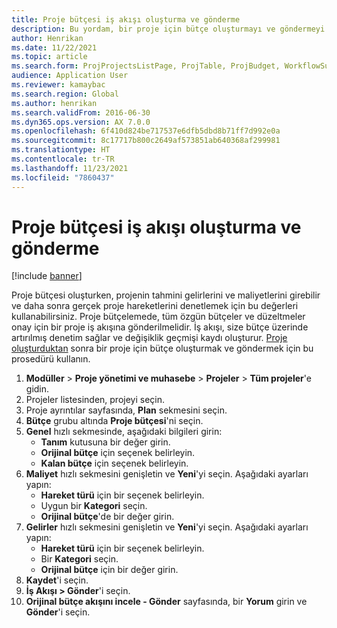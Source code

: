 ```yaml
---
title: Proje bütçesi iş akışı oluşturma ve gönderme
description: Bu yordam, bir proje için bütçe oluşturmayı ve göndermeyi gösterir.
author: Henrikan
ms.date: 11/22/2021
ms.topic: article
ms.search.form: ProjProjectsListPage, ProjTable, ProjBudget, WorkflowSubmitDialog
audience: Application User
ms.reviewer: kamaybac
ms.search.region: Global
ms.author: henrikan
ms.search.validFrom: 2016-06-30
ms.dyn365.ops.version: AX 7.0.0
ms.openlocfilehash: 6f410d824be717537e6dfb5dbd8b71ff7d992e0a
ms.sourcegitcommit: 8c17717b800c2649af573851ab640368af299981
ms.translationtype: HT
ms.contentlocale: tr-TR
ms.lasthandoff: 11/23/2021
ms.locfileid: "7860437"
---
```

# <a name="create-and-submit-a-project-budget-workflow"></a>Proje bütçesi iş akışı oluşturma ve gönderme

[!include [banner](../../includes/banner.md)]

Proje bütçesi oluşturken, projenin tahmini gelirlerini ve maliyetlerini girebilir ve daha sonra gerçek proje hareketlerini denetlemek için bu değerleri kullanabilirsiniz. Proje bütçelemede, tüm özgün bütçeler ve düzeltmeler onay için bir proje iş akışına gönderilmelidir. İş akışı, size bütçe üzerinde artırılmış denetim sağlar ve değişiklik geçmişi kaydı oluşturur. [Proje oluşturduktan](/dynamicsax-2012/appuser-itpro/create-a-project) sonra bir proje için bütçe oluşturmak ve göndermek için bu prosedürü kullanın.

1. **Modüller** > **Proje yönetimi ve muhasebe** > **Projeler** > **Tüm projeler**'e gidin.
1. Projeler listesinden, projeyi seçin.
1. Proje ayrıntılar sayfasında, **Plan** sekmesini seçin.
1. **Bütçe** grubu altında **Proje bütçesi**'ni seçin.
1. **Genel** hızlı sekmesinde, aşağıdaki bilgileri girin:
   - **Tanım** kutusuna bir değer girin.
   - **Orijinal bütçe** için seçenek belirleyin.
   - **Kalan bütçe** için seçenek belirleyin.
1. **Maliyet** hızlı sekmesini genişletin ve **Yeni**'yi seçin. Aşağıdaki ayarları yapın:
   - **Hareket türü** için bir seçenek belirleyin.
   - Uygun bir **Kategori** seçin.
   - **Orijinal bütçe**'de bir değer girin.
1. **Gelirler** hızlı sekmesini genişletin ve **Yeni**'yi seçin. Aşağıdaki ayarları yapın:
   - **Hareket türü** için bir seçenek belirleyin.
   - Bir **Kategori** seçin.
   - **Orijinal bütçe** için bir değer girin.
1. **Kaydet**'i seçin.
1. **İş Akışı \> Gönder**'i seçin.
1. **Orijinal bütçe akışını incele - Gönder** sayfasında, bir **Yorum** girin ve **Gönder**'i seçin.
